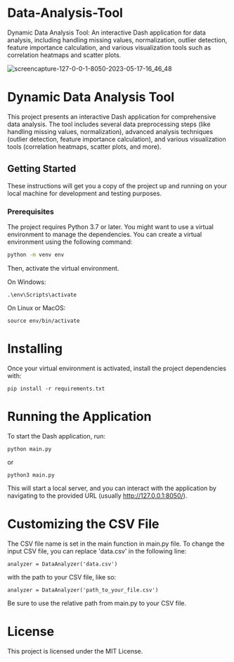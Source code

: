 # Data-Analysis-Tool
Dynamic Data Analysis Tool: An interactive Dash application for data analysis, including handling missing values, normalization, outlier detection, feature importance calculation, and various visualization tools such as correlation heatmaps and scatter plots.

![screencapture-127-0-0-1-8050-2023-05-17-16_46_48](https://github.com/builescudaniel/Data-Analysis-Tool/assets/72610125/ae8d7385-79b3-47e4-b906-e61001340c43)

# Dynamic Data Analysis Tool

This project presents an interactive Dash application for comprehensive data analysis. The tool includes several data preprocessing steps (like handling missing values, normalization), advanced analysis techniques (outlier detection, feature importance calculation), and various visualization tools (correlation heatmaps, scatter plots, and more).

## Getting Started

These instructions will get you a copy of the project up and running on your local machine for development and testing purposes.

### Prerequisites

The project requires Python 3.7 or later. You might want to use a virtual environment to manage the dependencies. You can create a virtual environment using the following command:

```bash
python -m venv env
```

Then, activate the virtual environment.

On Windows:

```
.\env\Scripts\activate
```

On Linux or MacOS:

```
source env/bin/activate
```

# Installing
Once your virtual environment is activated, install the project dependencies with:

```
pip install -r requirements.txt
```

# Running the Application
To start the Dash application, run:

```
python main.py
```

or 

```
python3 main.py
```

This will start a local server, and you can interact with the application by navigating to the provided URL (usually http://127.0.0.1:8050/).

# Customizing the CSV File

The CSV file name is set in the main function in main.py file. To change the input CSV file, you can replace 'data.csv' in the following line:

```
analyzer = DataAnalyzer('data.csv')
```

with the path to your CSV file, like so:

```
analyzer = DataAnalyzer('path_to_your_file.csv')
```

Be sure to use the relative path from main.py to your CSV file.

# License

This project is licensed under the MIT License.
